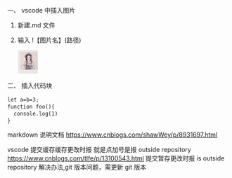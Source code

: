 一、 vscode 中插入图片

1. 新建.md 文件
2. 输入 !【图片名】(路径)

   ![二次元](./二次元.jpg)

二、 插入代码块

```
let a=b=3;
function foo(){
  console.log(1)
}

```

markdown 说明文档 https://www.cnblogs.com/shawWey/p/8931697.html

vscode 提交缓存缓存更改时报 就是点加号是报 outside repository
https://www.cnblogs.com/tlfe/p/13100543.html
提交暂存更改时报 is outside repository 解决办法,git 版本问题，需更新 git 版本

